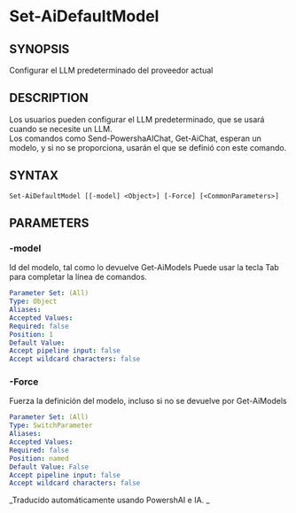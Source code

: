 ﻿---
external help file: powershai-help.xml
schema: 2.0.0
powershai: true
---

# Set-AiDefaultModel

## SYNOPSIS <!--!= @#Synop !-->
Configurar el LLM predeterminado del proveedor actual

## DESCRIPTION <!--!= @#Desc !-->
Los usuarios pueden configurar el LLM predeterminado, que se usará cuando se necesite un LLM.  
Los comandos como Send-PowershaAIChat, Get-AiChat, esperan un modelo, y si no se proporciona, usarán el que se definió con este comando.

## SYNTAX <!--!= @#Syntax !-->

```
Set-AiDefaultModel [[-model] <Object>] [-Force] [<CommonParameters>]
```

## PARAMETERS <!--!= @#Params !-->

### -model
Id del modelo, tal como lo devuelve Get-AiModels
Puede usar la tecla Tab para completar la línea de comandos.

```yml
Parameter Set: (All)
Type: Object
Aliases: 
Accepted Values: 
Required: false
Position: 1
Default Value: 
Accept pipeline input: false
Accept wildcard characters: false
```

### -Force
Fuerza la definición del modelo, incluso si no se devuelve por Get-AiModels

```yml
Parameter Set: (All)
Type: SwitchParameter
Aliases: 
Accepted Values: 
Required: false
Position: named
Default Value: False
Accept pipeline input: false
Accept wildcard characters: false
```



<!--PowershaiAiDocBlockStart-->
_Traducido automáticamente usando PowershAI e IA. 
_
<!--PowershaiAiDocBlockEnd-->
